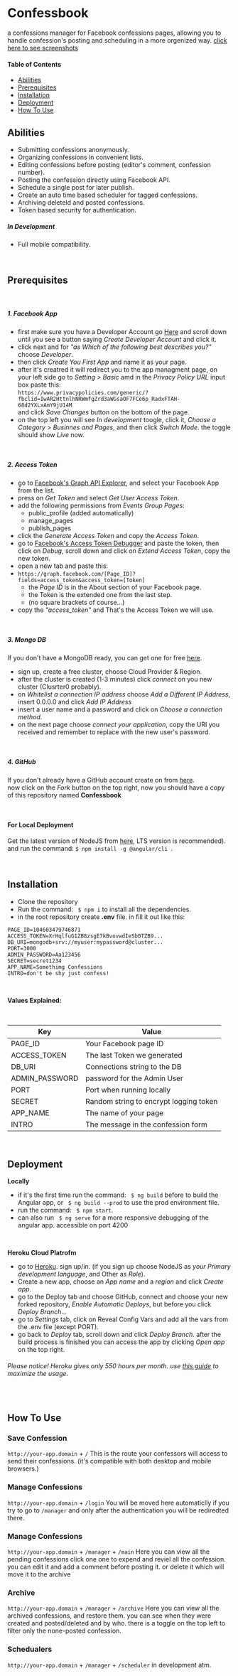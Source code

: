 # Confessbook

a confessions manager for Facebook confessions pages,
allowing you to handle confession's posting and scheduling in a more orgenized way.
[click here to see screenshots](https://confessbook.pixieset.com/confessbook/)

#### Table of Contents

  * [Abilities](#abilities)
  * [Prerequisites](#prerequisites)
  * [Installation](#installation)
  * [Deployment](#deployment)
  * [How To Use](#how-to-use)
  
  
## Abilities
  * Submitting confessions anonymously.
  * Organizing confessions in convenient lists.
  * Editing confessions before posting (editor's comment, confession number).
  * Posting the confession directly using Facebook API.
  * Schedule a single post for later publish.
  * Create an auto time based scheduler for tagged confessions. 
  * Archiving deleteld and posted confessions.
  * Token based security for authentication.


##### In Development
  * Full mobile compatibility.

<br/>

## Prerequisites

<br/>

##### 1. Facebook App
* first make sure you have a Developer Account go [Here](https://developers.facebook.com/docs/pages/getting-started/) and scroll down until you see a button saying _Create Developer Account_ and click it.
* click next and for _"as Which of the following best describes you?"_ choose _Developer_.
* then click _Create You First App_ and name it as your page.
* after it's creatred it will redirect you to the app managment page, on your left side go to _Setting > Basic_  amd in the _Privacy Policy URL_ input box paste this: <br/>
`https://www.privacypolicies.com/generic/?fbclid=IwAR2HttnlhNRWmfgZrd3aWGsaOF7FCe6p_RadxFTAH-68d2YXLxAmY9jU14M` <br/>
and click _Save Changes_ button on the bottom of the page.
* on the top left you will see _In development_  toogle, click it,  _Choose a Category_ > _Businnes and Pages_, and then click _Switch Mode_. the toggle should show _Live_ now.
<br/>

##### 2. Access Token
* go to [Facebook's Graph API Explorer](https://developers.facebook.com/tools/explorer), and select your Facebook App from the list.
* press on _Get Token_ and select _Get User Access Token_.
* add the following permissions from _Events Group Pages_:
  * public_profile (added automatically)
  * manage_pages
  * publish_pages
* click the _Generate Access Token_ and copy the _Access Token_.
* go to [Facebook's Access Token Debugger](https://developers.facebook.com/tools/debug/accesstoken/) and paste the token, then click on _Debug_, scroll down and click on _Extend Access Token_, copy the new token.
* open a new tab and paste this:
* `https://graph.facebook.com/[Page_ID]?fields=access_token&access_token=[Token]` 
    *  the _Page ID_ is in the  About section of your Facebook page.
    *  the Token is the extended one from the last step.
    * (no square brackets of course...)
* copy the _"access_token"_ and That's the Access Token we will use.

<br/>

##### 3. Mongo DB
If you don't have a MongoDB ready, you can get one for free [here](https://www.mongodb.com/atlas-signup-from-mlab?).
* sign up, create a free cluster, choose Cloud Provider & Region.
* after the cluster is created (1-3 minutes) click _connect_ on you new cluster (Clusrter0 probably).
* on _Whitelist a connection IP address_ choose _Add a Different IP Address_, insert 0.0.0.0 and click _Add IP Address_
* insert a user name and a password and click on _Choose a connection method_.
* on the next page choose _connect your application_, copy the URI you received and remember to replace _<password>_ with the new user's password.

<br/>

##### 4. GitHub
If you don't already have a GitHub account create on from [here](https://github.com/join?source=header-home). <br/>
now click on the _Fork_ button on the top right, now you should have a copy of this repository named **Confessbook**

<br/>

#### For Local Deployment

Get the latest version of NodeJS from [here](https://nodejs.org/en/), LTS version is recommended). <br/>
and run the command: ```$ npm install -g @angular/cli ```.


<br/>

## Installation
* Clone the repository
* Run the command: ``` $ npm i``` to install all the dependencies.
* in the root repository create **.env** file. in fill it out like this:
```
PAGE_ID=104603479746871
ACCESS_TOKEN=XrHqlfuG1ZB8zsgE7kBvovwdIeSb0TZB9...
DB_URI=mongodb+srv://myuser:mypassword@cluster...
PORT=3000
ADMIN_PASSWORD=Aa123456
SECRET=secret1234
APP_NAME=Somethimg Confessions
INTRO=don't be shy just confess!
```

<br/>

**Values Explained:**

<br/>

| Key | Value |
| ------------- |-------------|
| PAGE_ID  | Your Facebook page ID |
| ACCESS_TOKEN| The last Token we generated |
| DB_URI | Connections string to the DB  |
| ADMIN_PASSWORD |password for the Admin  User |
| PORT | Port when running locally |
| SECRET| Random string to encrypt logging token|
| APP_NAME | The name of your page|
| INTRO | The message in the confession form |

<br/>

## Deployment
**Locally**
* if it's the first time run the command: ``` $ ng build``` before to build the Angular app, or ``` $ ng build --prod``` to use the prod environment file.
* run the command: ``` $ npm start```.
* can also run ``` $ ng serve``` for a more responsive debugging of the angular app. accessible on port 4200

<br/>

**Heroku Cloud Platrofm**

* go to [Heroku](https://www.heroku.com/). sign up/in. (if you sign up choose NodeJS as _your Primary development language_, and Other as _Role_).
* Create a new app, choose an _App name_ and a _region_ and click _Create app_.
* go to the Deploy tab and choose GitHub, connect and choose your new forked repository, _Enable Automatic Deploys_, but before you click _Deploy Branch_...
* go to _Settings_ tab, click on Reveal Config Vars and add all the vars from the .env file (except PORT).
* go back to _Deploy_ tab, scroll down and click _Deploy Branch_. after the build process is finished you can access the app by clicking  _Open app_ on the top right.
 ###### Please notice! Heroku gives only 550 hours per month. use [this guide](https://medium.com/better-programming/keeping-my-heroku-app-alive-b19f3a8c3a82) to maximize the usage. 
<br/>

## How To Use

### Save Confession 
`http://your-app.domain` + `/`
This is the route your confessors will access to send their confessions.
(it's compatible with both desktop and mobile browsers.)

### Manage Confessions
`http://your-app.domain` + `/login`
You will be moved here automaticlly if you try to go to `/manager`
and only after the authentication you will be rediredted there.

### Manage Confessions
`http://your-app.domain` + `/manager` + `/main`
Here you can view all the pending confessions
click one one to expend and reviel all the confession.
you can edit it and add a comment before posting it.
or delete it which will move it to the archive

### Archive
`http://your-app.domain` + `/manager` + `/archive`
Here you can view all the archived confessions, and restore them.
you can see when they were created and posted/deleted and by who.
there is a toggle on the top left to filter only the none-posted confession.

### Schedualers
`http://your-app.domain` + `/manager` + `/scheduler`
in development atm.
